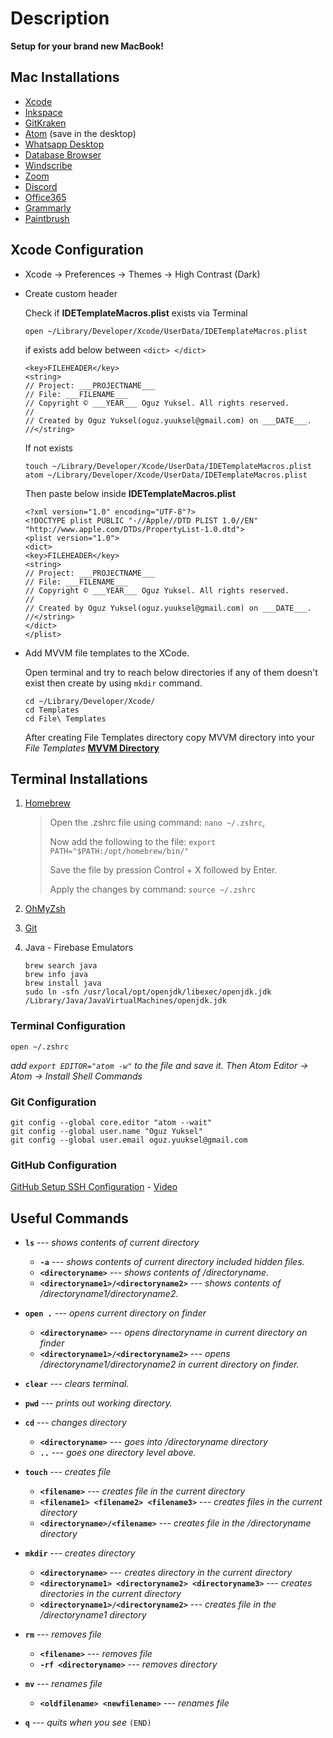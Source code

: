 # Description
**Setup for your brand new MacBook!**

## Mac Installations
- [Xcode](https://developer.apple.com/xcode/)
- [Inkspace](https://inkscape.org)
- [GitKraken](https://www.gitkraken.com)
- [Atom](https://atom.io) (save in the desktop)
- [Whatsapp Desktop](https://www.whatsapp.com/download)
- [Database Browser](https://sqlitebrowser.org/dl/)
- [Windscribe](https://tur.windscribe.com)
- [Zoom](https://zoom.us/download)
- [Discord](https://discord.com)
- [Office365](https://www.office.com/?auth=2&home=1)
- [Grammarly](https://www.grammarly.com/service/download)
- [Paintbrush](https://paintbrush.sourceforge.io/downloads/)

## Xcode Configuration
- Xcode -> Preferences -> Themes -> High Contrast (Dark)

- Create custom header

  Check if **IDETemplateMacros.plist** exists via Terminal
  ```console
  open ~/Library/Developer/Xcode/UserData/IDETemplateMacros.plist
  ```
  if exists add below between `<dict> </dict>`
  ```console
  <key>FILEHEADER</key>
  <string>
  // Project: ___PROJECTNAME___
  // File: ___FILENAME___
  // Copyright © ___YEAR___ Oguz Yuksel. All rights reserved.
  //
  // Created by Oguz Yuksel(oguz.yuuksel@gmail.com) on ___DATE___.
  //</string>
  ```
  If not exists

  ```console
  touch ~/Library/Developer/Xcode/UserData/IDETemplateMacros.plist
  atom ~/Library/Developer/Xcode/UserData/IDETemplateMacros.plist
  ```
  Then paste below inside **IDETemplateMacros.plist**
  ```console
  <?xml version="1.0" encoding="UTF-8"?>
  <!DOCTYPE plist PUBLIC "-//Apple//DTD PLIST 1.0//EN" "http://www.apple.com/DTDs/PropertyList-1.0.dtd">
  <plist version="1.0">
  <dict>
  <key>FILEHEADER</key>
  <string>
  // Project: ___PROJECTNAME___
  // File: ___FILENAME___
  // Copyright © ___YEAR___ Oguz Yuksel. All rights reserved.
  //
  // Created by Oguz Yuksel(oguz.yuuksel@gmail.com) on ___DATE___.
  //</string>
  </dict>
  </plist>
  ```
- Add MVVM file templates to the XCode.

  Open terminal and try to reach below directories if any of them doesn't exist then create by using `mkdir` command.
  ```console
  cd ~/Library/Developer/Xcode/
  cd Templates
  cd File\ Templates
  ```
  After creating File Templates directory copy MVVM directory into your *File Templates* **[MVVM Directory](MVVM/)**

## Terminal Installations
 1. [Homebrew](https://brew.sh)
    > Open the .zshrc file using command: `nano ~/.zshrc`,
    >
    > Now add the following to the file: `export PATH="$PATH:/opt/homebrew/bin/"`
    >
    > Save the file by pression Control + X followed by Enter.
    >
    > Apply the changes by command: `source ~/.zshrc`
 
 3. [OhMyZsh](https://github.com/ohmyzsh/ohmyzsh/)
 4. [Git](https://git-scm.com/download/mac)
 5. Java - Firebase Emulators
    ```console
    brew search java
    brew info java
    brew install java
    sudo ln -sfn /usr/local/opt/openjdk/libexec/openjdk.jdk /Library/Java/JavaVirtualMachines/openjdk.jdk
    ```

### Terminal Configuration
```console
open ~/.zshrc
```
*add `export EDITOR="atom -w"` to the file and save it. Then Atom Editor -> Atom -> Install Shell Commands*

### Git Configuration
```console
git config --global core.editor "atom --wait"
git config --global user.name "Oguz Yuksel"
git config --global user.email oguz.yuuksel@gmail.com
```

### GitHub Configuration
[GitHub Setup SSH Configuration](https://docs.github.com/en/github/authenticating-to-github/connecting-to-github-with-ssh/checking-for-existing-ssh-keys) - [Video](https://www.udemy.com/course/git-and-github-bootcamp/learn/lecture/24911572#overview)

## Useful Commands

 - **`ls`** --- *shows contents of current directory*
	 - **`-a`** --- *shows contents of current directory included hidden files.*
	 - **`<directoryname>`** --- *shows contents of /directoryname.*
	 - **`<directoryname1>/<directoryname2>`** --- *shows contents of /directoryname1/directoryname2.*

 - **`open .`** --- *opens current directory on finder*
	 - **`<directoryname>`** --- *opens directoryname in current directory on finder*
	 - **`<directoryname1>/<directoryname2>`** --- *opens /directoryname1/directoryname2 in current directory on finder.*

 - **`clear`** --- *clears terminal.*

 - **`pwd`** --- *prints out working directory.*

 - **`cd`** --- *changes directory*
	 - **`<directoryname>`** --- *goes into /directoryname directory*
	 - **`..`** --- *goes one directory level above.*

 - **`touch`** --- *creates file*
 	 - **`<filename>`** --- *creates file in the current directory*
 	 - **`<filename1> <filename2> <filename3>`** --- *creates files in the current directory*
	 - **`<directoryname>/<filename>`** --- *creates file in the /directoryname directory*

 - **`mkdir`** --- *creates directory*
 	 - **`<directoryname>`** --- *creates directory in the current directory*
 	 - **`<directoryname1> <directoryname2> <directoryname3>`** --- *creates directories in the current directory*
	 - **`<directoryname1>/<directoryname2>`** --- *creates file in the /directoryname1 directory*

 - **`rm`** --- *removes file*
 	 - **`<filename>`** --- *removes file*
 	 - **`-rf <directoryname>`** --- *removes directory*

 - **`mv`** --- *renames file*
 	 - **`<oldfilename> <newfilename>`** --- *renames file*

 - **`q`** --- *quits when you see* `(END)`
